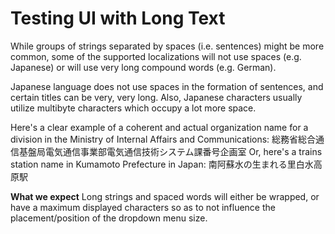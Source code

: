 # Testing UI with Long Text

While groups of strings separated by spaces (i.e. sentences) might be more common, some of the supported localizations will not use spaces (e.g. Japanese) or will use very long compound words (e.g. German).

Japanese language does not use spaces in the formation of sentences, and certain titles can be very, very long. Also, Japanese characters usually utilize multibyte characters which occupy a lot more space.

Here's a clear example of a coherent and actual organization name for a division in the Ministry of Internal Affairs and Communications: 総務省総合通信基盤局電気通信事業部電気通信技術システム課番号企画室
Or, here's a trains station name in Kumamoto Prefecture in Japan: 南阿蘇水の生まれる里白水高原駅

**What we expect**
Long strings and spaced words will either be wrapped, or have a maximum displayed characters so as to not influence the placement/position of the dropdown menu size.

